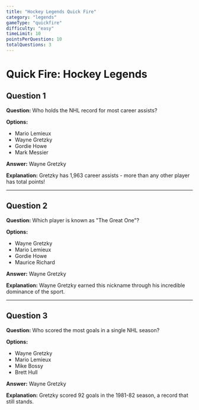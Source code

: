 ```yaml
---
title: "Hockey Legends Quick Fire"
category: "legends"
gameType: "quickfire"
difficulty: "easy"
timeLimit: 10
pointsPerQuestion: 10
totalQuestions: 3
---
```


# Quick Fire: Hockey Legends

## Question 1
**Question:** Who holds the NHL record for most career assists?

**Options:**
- Mario Lemieux
- Wayne Gretzky
- Gordie Howe
- Mark Messier

**Answer:** Wayne Gretzky

**Explanation:** Gretzky has 1,963 career assists - more than any other player has total points!

---

## Question 2
**Question:** Which player is known as "The Great One"?

**Options:**
- Wayne Gretzky
- Mario Lemieux
- Gordie Howe
- Maurice Richard

**Answer:** Wayne Gretzky

**Explanation:** Wayne Gretzky earned this nickname through his incredible dominance of the sport.

---

## Question 3
**Question:** Who scored the most goals in a single NHL season?

**Options:**
- Wayne Gretzky
- Mario Lemieux
- Mike Bossy
- Brett Hull

**Answer:** Wayne Gretzky

**Explanation:** Gretzky scored 92 goals in the 1981-82 season, a record that still stands.
